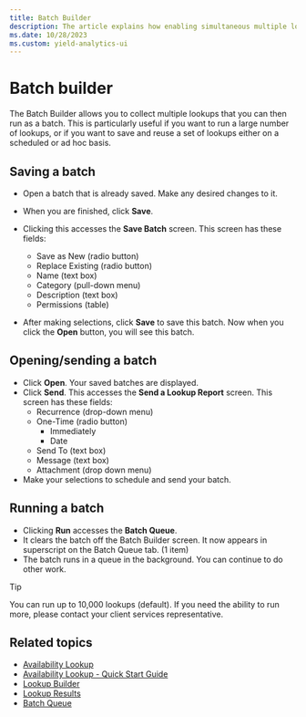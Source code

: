 ```yaml
---
title: Batch Builder
description: The article explains how enabling simultaneous multiple lookups benefits efficiently managing large numbers or reusing lookup sets for scheduled or ad hoc purposes.
ms.date: 10/28/2023
ms.custom: yield-analytics-ui
---
```

# Batch builder

The Batch Builder allows you to collect multiple lookups that you can then run as a batch. This is particularly useful if you want to run a large number of lookups, or if you want to save and reuse a set of lookups either on a scheduled or ad hoc basis.

## Saving a batch

- Open a batch that is already saved. Make any desired changes to it.
- When you are finished, click **Save**.
- Clicking this accesses the **Save Batch** screen. This screen has these fields:
  - Save as New (radio button)
  - Replace Existing (radio button)
  - Name (text box)
  - Category (pull-down menu)
  - Description (text box)
  - Permissions (table)
  
- After making selections, click **Save** to save this batch. Now when you click the **Open** button, you will see this batch.

## Opening/sending a batch

- Click **Open**. Your saved batches are displayed.
- Click **Send**. This accesses the **Send a Lookup Report** screen. This screen has these fields:
  - Recurrence (drop-down menu)
  - One-Time (radio button)
    - Immediately
    - Date
  - Send To (text box)
  - Message (text box)
  - Attachment (drop down menu)
- Make your selections to schedule and send your batch.

## Running a batch

- Clicking **Run** accesses the **Batch Queue**.
- It clears the batch off the Batch Builder screen. It now appears in superscript on the Batch Queue tab. (1 item)
- The batch runs in a queue in the background. You can continue to do other work.

> [!TIP]
> You can run up to 10,000 lookups (default). If you need the ability to run more, please contact your client services representative.

## Related topics

- [Availability Lookup](availability-lookup.md)
- [Availability Lookup - Quick Start Guide](availability-lookup-quick-start-guide.md)
- [Lookup Builder](lookup-builder.md)
- [Lookup Results](lookup-results.md)
- [Batch Queue](batch-queue.md)
